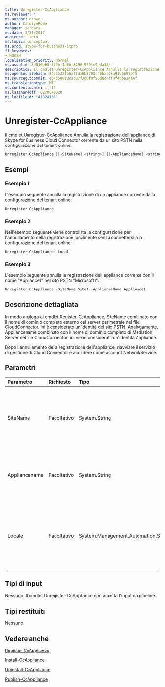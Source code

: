 ```yaml
---
title: Unregister-CcAppliance
ms.reviewer: ''
ms.author: crowe
author: CarolynRowe
manager: serdars
ms.date: 3/31/2017
audience: ITPro
ms.topic: conceptual
ms.prod: skype-for-business-itpro
f1.keywords:
- NOCSH
localization_priority: Normal
ms.assetid: 3d516e65-fb9b-4a0b-8296-969fc9eda334
description: Il cmdlet Unregister-CcAppliance Annulla la registrazione dell'appliance di Skype for Business Cloud Connector corrente da un sito PSTN nella configurazione del tenant online.
ms.openlocfilehash: 84a25321b6affda6b8783c40baa18a91b5b95ef5
ms.sourcegitcommit: e64c50818cac37f3d6f0f96d0d4ff0f4bba24aef
ms.translationtype: MT
ms.contentlocale: it-IT
ms.lasthandoff: 02/06/2020
ms.locfileid: "41824130"
---
```

# <a name="unregister-ccappliance"></a>Unregister-CcAppliance
 
Il cmdlet Unregister-CcAppliance Annulla la registrazione dell'appliance di Skype for Business Cloud Connector corrente da un sito PSTN nella configurazione del tenant online.
  
```powershell
Unregister-CcAppliance [[-SiteName] <string>] [[-ApplianceName] <string>] [-Local]
```

## <a name="examples"></a>Esempi
<a name="Examples"> </a>

### <a name="example-1"></a>Esempio 1

L'esempio seguente annulla la registrazione di un appliance corrente dalla configurazione del tenant online:
  
```powershell
Unregister-CcAppliance
```

### <a name="example-2"></a>Esempio 2

Nell'esempio seguente viene controllata la configurazione per l'annullamento della registrazione localmente senza connettersi alla configurazione del tenant online:
  
```powershell
Unregister-CcAppliance -Local
```

### <a name="example-3"></a>Esempio 3

L'esempio seguente annulla la registrazione dell'appliance corrente con il nome "Appliance1" nel sito PSTN "Microsoft1":
  
```powershell
Unregister-CcAppliance -SiteName Site1 -ApplianceName Appliance1
```

## <a name="detailed-description"></a>Descrizione dettagliata
<a name="DetailedDescription"> </a>

In modo analogo al cmdlet Register-CcAppliance, SiteName combinato con il nome di dominio completo esterno del server perimetrale nel file CloudConnector. ini è considerato un'identità del sito PSTN. Analogamente, Appliancename combinato con il nome di dominio completo di Mediation Server nel file CloudConnector. ini viene considerato un'identità Appliance.
  
Dopo l'annullamento della registrazione dell'appliance, riavviare il servizio di gestione di Cloud Connector e accedere come account NetworkService.
  
## <a name="parameters"></a>Parametri
<a name="DetailedDescription"> </a>

|**Parametro**|**Richiesto**|**Tipo**|**Descrizione**|
|:-----|:-----|:-----|:-----|
| SiteName <br/> |Facoltativo  <br/> |System.String  <br/> |Nome del sito PSTN in cui è registrato l'accessorio. Il valore predefinito è il valore SiteName nel file CloudConnector. ini.  <br/> |
|Appliancename  <br/> |Facoltativo  <br/> |System.String  <br/> |Nome dell'appliance corrente. Il valore predefinito è il nome del computer del server host.  <br/> |
|Locale  <br/> |Facoltativo  <br/> |System.Management.Automation.SwitchParameter  <br/> |Verificare la configurazione per la registrazione localmente senza connettersi a una configurazione del tenant online.  <br/> |
   
## <a name="input-types"></a>Tipi di input
<a name="InputTypes"> </a>

Nessuno. Il cmdlet Unregister-CcAppliance non accetta l'input da pipeline.
  
## <a name="return-types"></a>Tipi restituiti
<a name="ReturnTypes"> </a>

Nessuno
  
## <a name="see-also"></a>Vedere anche
<a name="ReturnTypes"> </a>

[Register-CcAppliance](register-ccappliance.md)
  
[Install-CcAppliance](install-ccappliance.md)
  
[Uninstall-CcAppliance](uninstall-ccappliance.md)
  
[Publish-CcAppliance](publish-ccappliance.md)
  

